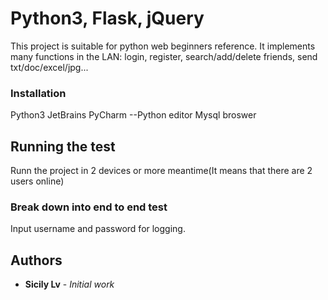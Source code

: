 # Python3, Flask, jQuery

This project is suitable for python web beginners reference. It implements many functions in the LAN: login, register, search/add/delete friends, send txt/doc/excel/jpg...

### Installation

Python3
JetBrains PyCharm --Python editor
Mysql
broswer

## Running the test

Runn the project in 2 devices or more meantime(It means that there are 2 users online)

### Break down into end to end test

Input username and password for logging.


## Authors

* **Sicily Lv** - *Initial work* 


